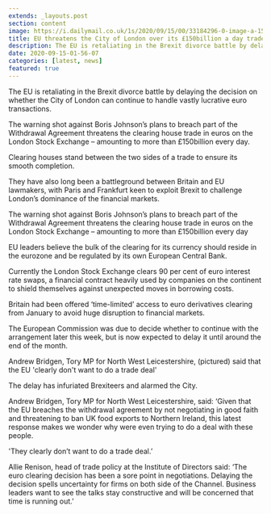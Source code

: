 ```yaml
---
extends: _layouts.post
section: content
image: https://i.dailymail.co.uk/1s/2020/09/15/00/33184296-0-image-a-15_1600127800336.jpg 
title: EU threatens the City of London over its £150billion a day trade in euros as Brexit talks turn ugly  
description: The EU is retaliating in the Brexit divorce battle by delaying the decision on whether the City of London can continue to handle vastly lucrative euro transactions. 
date: 2020-09-15-01-56-07 
categories: [latest, news] 
featured: true 
--- 
```

The EU is retaliating in the Brexit divorce battle by delaying the decision on whether the City of London can continue to handle vastly lucrative euro transactions.

The warning shot against Boris Johnson’s plans to breach part of the Withdrawal Agreement threatens the clearing house trade in euros on the London Stock Exchange – amounting to more than £150billion every day.

Clearing houses stand between the two sides of a trade to ensure its smooth completion. 

They have also long been a battleground between Britain and EU lawmakers, with Paris and Frankfurt keen to exploit Brexit to challenge London’s dominance of the financial markets.

The warning shot against Boris Johnson’s plans to breach part of the Withdrawal Agreement threatens the clearing house trade in euros on the London Stock Exchange – amounting to more than £150billion every day

EU leaders believe the bulk of the clearing for its currency should reside in the eurozone and be regulated by its own European Central Bank.

Currently the London Stock Exchange clears 90 per cent of euro interest rate swaps, a financial contract heavily used by companies on the continent to shield themselves against unexpected moves in borrowing costs.

Britain had been offered ‘time-limited’ access to euro derivatives clearing from January to avoid huge disruption to financial markets. 

The European Commission was due to decide whether to continue with the arrangement later this week, but is now expected to delay it until around the end of the month. 

Andrew Bridgen, Tory MP for North West Leicestershire, (pictured) said that the EU 'clearly don't want to do a trade deal'

The delay has infuriated Brexiteers and alarmed the City.

Andrew Bridgen, Tory MP for North West Leicestershire, said: ‘Given that the EU breaches the withdrawal agreement by not negotiating in good faith and threatening to ban UK food exports to Northern Ireland, this latest response makes we wonder why were even trying to do a deal with these people. 

'They clearly don’t want to do a trade deal.’

Allie Renison, head of trade policy at the Institute of Directors said: ‘The euro clearing decision has been a sore point in negotiations. Delaying the decision spells uncertainty for firms on both side of the Channel. Business leaders want to see the talks stay constructive and will be concerned that time is running out.’

